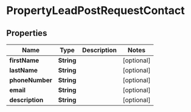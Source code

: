 

# PropertyLeadPostRequestContact


## Properties

| Name | Type | Description | Notes |
|------------ | ------------- | ------------- | -------------|
|**firstName** | **String** |  |  [optional] |
|**lastName** | **String** |  |  [optional] |
|**phoneNumber** | **String** |  |  [optional] |
|**email** | **String** |  |  [optional] |
|**description** | **String** |  |  [optional] |



